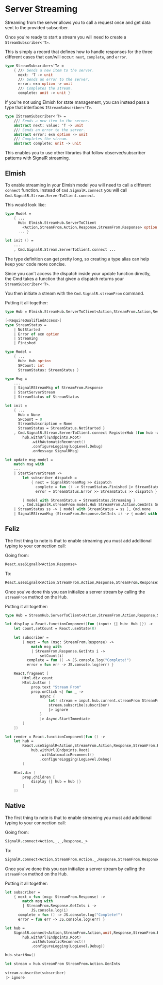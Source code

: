 # Server Streaming

Streaming from the server allows you to call a request once
and get data sent to the provided subscriber. 

Once you're ready to start a stream you will need to create a `StreamSubscriber<'T>`.

This is simply a record that defines how to handle responses for the three different cases
that can/will occur: `next`, `complete`, and `error`. 

```fsharp
type StreamSubscriber<'T> =
    { /// Sends a new item to the server.
      next: 'T -> unit
      /// Sends an error to the server.
      error: exn option -> unit
      /// Completes the stream.
      complete: unit -> unit }
```

If you're not using Elmish for state management, you can
instead pass a type that interfaces `IStreamSubscriber<'T>`.

```fsharp
type IStreamSubscriber<'T> =
    /// Sends a new item to the server.
    abstract next: value: 'T -> unit
    /// Sends an error to the server.
    abstract error: exn option -> unit
    /// Completes the stream.
    abstract complete: unit -> unit
```

This enables you to use other libraries that follow observer/subscriber patterns
with SignalR streaming.

## Elmish

To enable streaming in your Elmish model you will need to call
a different `connect` function. Instead of `Cmd.SignalR.connect` you
will call `Cmd.SignalR.Stream.ServerToClient.connect`.

This would look like:
```fsharp
type Model =
    { ...
      Hub: Elmish.StreamHub.ServerToClient
        <Action,StreamFrom.Action,Response,StreamFrom.Response> option
      ... }

let init () =
    ...
    , Cmd.SignalR.Stream.ServerToClient.connect ...
```

The type definition can get pretty long, so creating a type alias can help 
keep your code more concise.

Since you can't access the dispatch inside your update function directly, the Cmd takes a 
function that given a dispatch returns your `StreamSubscriber<'T>`.

You then initiate a stream with the `Cmd.SignalR.streamFrom` command.

Putting it all together:

```fsharp
type Hub = Elmish.StreamHub.ServerToClient<Action,StreamFrom.Action,Response,StreamFrom.Response>

[<RequireQualifiedAccess>]
type StreamStatus =
    | NotStarted
    | Error of exn option
    | Streaming
    | Finished

type Model =
    { ...
      Hub: Hub option
      SFCount: int
      StreamStatus: StreamStatus }

type Msg =
    ...
    | SignalRStreamMsg of StreamFrom.Response
    | StartServerStream
    | StreamStatus of StreamStatus

let init =
    { ...
      Hub = None
      SFCount = 0
      StreamSubscription = None
      StreamStatus = StreamStatus.NotStarted }
    , Cmd.SignalR.Stream.ServerToClient.connect RegisterHub (fun hub -> 
        hub.withUrl(Endpoints.Root)
            .withAutomaticReconnect()
            .configureLogging(LogLevel.Debug)
            .onMessage SignalRMsg)

let update msg model =
    match msg with
    ...
    | StartServerStream ->
        let subscriber dispatch =
            { next = SignalRStreamMsg >> dispatch
              complete = fun () -> StreamStatus.Finished |> StreamStatus |> dispatch
              error = StreamStatus.Error >> StreamStatus >> dispatch }

        { model with StreamStatus = StreamStatus.Streaming }
        , Cmd.SignalR.streamFrom model.Hub StreamFrom.Action.GenInts Subscription subscriber
    | StreamStatus ss -> { model with StreamStatus = ss }, Cmd.none
    | SignalRStreamMsg (StreamFrom.Response.GetInts i) -> { model with SFCount = i }, Cmd.none
```

## Feliz

The first thing to note is that to enable streaming you must add additional typing 
to your connection call:

Going from:
```fsharp
React.useSignalR<Action,Response>
```

To:
```fsharp
React.useSignalR<Action,StreamFrom.Action,Response,StreamFrom.Response>
```

Once you've done this you can initialize a server stream by calling the `streamFrom`
method on the Hub.

Putting it all together:
```fsharp
type Hub = StreamHub.ServerToClient<Action,StreamFrom.Action,Response,StreamFrom.Response>

let display = React.functionComponent(fun (input: {| hub: Hub |}) ->
    let count,setCount = React.useState(0)
                
    let subscriber = 
        { next = fun (msg: StreamFrom.Response) -> 
            match msg with
            | StreamFrom.Response.GetInts i ->
                setCount(i)
          complete = fun () -> JS.console.log("Complete!")
          error = fun err -> JS.console.log(err) }

    React.fragment [
        Html.div count
        Html.button [
            prop.text "Stream From"
            prop.onClick <| fun _ -> 
                async {
                    let! stream = input.hub.current.streamFrom StreamFrom.Action.GenInts
                    stream.subscribe(subscriber)
                    |> ignore
                }
                |> Async.StartImmediate
        ]
    ])

let render = React.functionComponent(fun () ->
    let hub =
        React.useSignalR<Action,StreamFrom.Action,Response,StreamFrom.Response>(fun hub -> 
            hub.withUrl(Endpoints.Root)
                .withAutomaticReconnect()
                .configureLogging(LogLevel.Debug)
        )

    Html.div [
        prop.children [
            display {| hub = hub |}
        ]
    ])
```

## Native

The first thing to note is that to enable streaming you must add additional typing 
to your connection call:

Going from:
```fsharp
SignalR.connect<Action,_,_,Response,_>
```

To:
```fsharp
SignalR.connect<Action,StreamFrom.Action,_,Response,StreamFrom.Response>
```

Once you've done this you can initialize a server stream by calling the `streamFrom`
method on the Hub.

Putting it all together:
```fsharp
let subscriber = 
    { next = fun (msg: StreamFrom.Response) -> 
        match msg with
        | StreamFrom.Response.GetInts i ->
            JS.console.log(i)
      complete = fun () -> JS.console.log("Complete!")
      error = fun err -> JS.console.log(err) }

let hub =
    SignalR.connect<Action,StreamFrom.Action,unit,Response,StreamFrom.Response>(fun hub ->
        hub.withUrl(Endpoints.Root)
            .withAutomaticReconnect()
            .configureLogging(LogLevel.Debug))

hub.startNow()

let stream = hub.streamFrom StreamFrom.Action.GenInts
    
stream.subscribe(subscriber)
|> ignore
```

